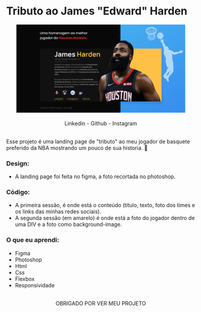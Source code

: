 # Tributo ao James "Edward" Harden

<center> 
<img src="./assets/thumb.png" width="450px" heigh="450px" > 
</center>

<br>

<center>
<a target="_blank" src="https://www.linkedin.com/in/paulopbi/">Linkedin</a> -
<a target="_blank" src="https://github.com/Paulpbi">Github</a> -
<a target="_blank" src="https://www.instagram.com/paulopbi_/">Instagram</a>
</center>

<br>

Esse projeto é uma landing page de "tributo" ao meu jogador de basquete preferido da NBA mostrando um pouco de sua historia. 🏀

### Design:

- A landing page foi feita no figma, a foto recortada no photoshop.

### Código:

- A primeira sessão, é onde está o conteúdo (titulo, texto, foto dos times e os links das minhas redes sociais).
- A segunda sessão (em amarelo) é onde está a foto do jogador dentro de uma DIV e a foto como background-image.

### O que eu aprendi:

- Figma
- Photoshop
- Html
- Css
- Flexbox
- Responsividade
<br><br>

<center>
OBRIGADO POR VER MEU PROJETO
</center>